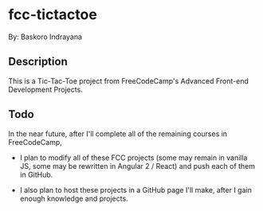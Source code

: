 # fcc-tictactoe

By: Baskoro Indrayana

## Description
This is a Tic-Tac-Toe project from FreeCodeCamp's Advanced Front-end Development Projects.

## Todo
In the near future, after I'll complete all of the remaining courses in FreeCodeCamp, 

- I plan to modify all of these FCC projects (some may remain in vanilla JS, some may be rewritten in Angular 2 / React) and push each of them in GitHub.

- I also plan to host these projects in a GitHub page I'll make, after I gain enough knowledge and projects.